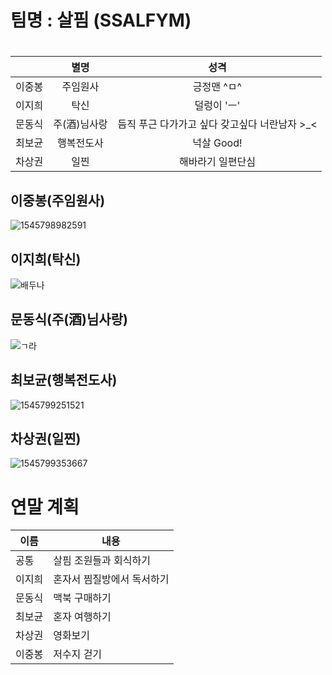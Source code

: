# 팀명 : 살핌 (SSALFYM)

#  

|        |     별명     |                     성격                      |
| :----: | :----------: | :-------------------------------------------: |
| 이중봉 |   주임원사   |                  긍정맨 ^ㅁ^                  |
| 이지희 |     탁신     |                  덜렁이 'ㅡ'                  |
| 문동식 | 주(酒)님사랑 | 듬직 푸근 다가가고 싶다 갖고싶다 너란남자 >_< |
| 최보균 |  행복전도사  |                  넉살 Good!                   |
| 차상권 |     일찐     |               해바라기 일편단심               |

### 

## 이중봉(주임원사)

![1545798982591](C:\Users\student\AppData\Roaming\Typora\typora-user-images\1545798982591.png)

### 

## 이지희(탁신)

![배두나](C:\Users\student\Desktop\배두나.PNG)



## 문동식(주(酒)님사랑)

![ㄱ라](C:\Users\student\Desktop\ㄱ라.jpg)



## 최보균(행복전도사)

![1545799251521](C:\Users\student\AppData\Roaming\Typora\typora-user-images\1545799251521.png)



## 차상권(일찐)

![1545799353667](C:\Users\student\AppData\Roaming\Typora\typora-user-images\1545799353667.png)



# 연말 계획

| 이름   | 내용                       |
| ------ | -------------------------- |
| 공통   | 살핌 조원들과 회식하기     |
| 이지희 | 혼자서 찜질방에서 독서하기 |
| 문동식 | 맥북 구매하기              |
| 최보균 | 혼자 여행하기              |
| 차상권 | 영화보기                   |
| 이중봉 | 저수지 걷기                |

